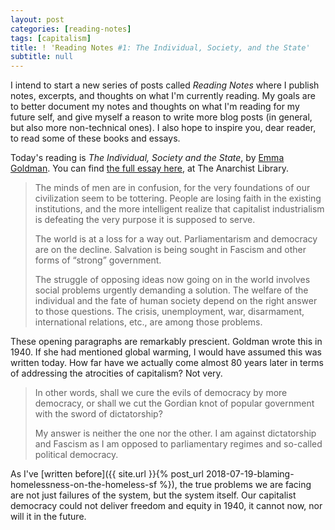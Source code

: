 ```yaml
---
layout: post
categories: [reading-notes]
tags: [capitalism]
title: ! 'Reading Notes #1: The Individual, Society, and the State'
subtitle: null
---
```


I intend to start a new series of posts called *Reading Notes* where I publish notes, excerpts, and thoughts on what I'm currently reading. My goals are to better document my notes and thoughts on what I'm reading for my future self, and give myself a reason to write more blog posts (in general, but also more non-technical ones). I also hope to inspire you, dear reader, to read some of these books and essays.

<!--excerpt-->

Today's reading is *The Individual, Society and the State*, by [Emma Goldman](https://en.wikipedia.org/wiki/Emma_Goldman). You can find [the full essay here](https://theanarchistlibrary.org/library/emma-goldman-the-individual-society-and-the-state), at The Anarchist Library.

> The minds of men are in confusion, for the very foundations of our civilization seem to be tottering. People are losing faith in the existing institutions, and the more intelligent realize that capitalist industrialism is defeating the very purpose it is supposed to serve.
>
> The world is at a loss for a way out. Parliamentarism and democracy are on the decline. Salvation is being sought in Fascism and other forms of “strong” government.
>
> The struggle of opposing ideas now going on in the world involves social problems urgently demanding a solution. The welfare of the individual and the fate of human society depend on the right answer to those questions. The crisis, unemployment, war, disarmament, international relations, etc., are among those problems.

These opening paragraphs are remarkably prescient. Goldman wrote this in 1940. If she had mentioned global warming, I would have assumed this was written today. How far have we actually come almost 80 years later in terms of addressing the atrocities of capitalism? Not very.

> In other words, shall we cure the evils of democracy by more democracy, or shall we cut the Gordian knot of popular government with the sword of dictatorship?
>
> My answer is neither the one nor the other. I am against dictatorship and Fascism as I am opposed to parliamentary regimes and so-called political democracy.

As I've [written before]({{ site.url }}{% post_url 2018-07-19-blaming-homelessness-on-the-homeless-sf %}), the true problems we are facing are not just failures of the system, but the system itself. Our capitalist democracy could not deliver freedom and equity in 1940, it cannot now, nor will it in the future.
